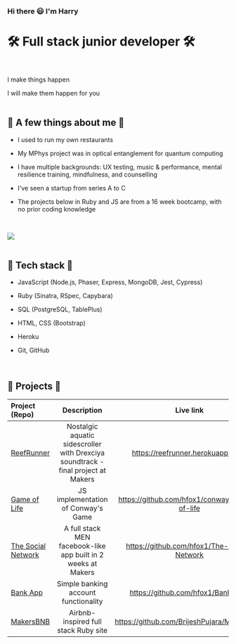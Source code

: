 ### Hi there 😃 I'm Harry


# 🛠 Full stack junior developer 🛠
<br>

I make things happen

I will make them happen for you
<br>
<br>

## 🦑 A few things about me 🦑

- I used to run my own restaurants

- My MPhys project was in optical entanglement for quantum computing

- I have multiple backgrounds: UX testing, music & performance, mental resilience training, mindfulness, and counselling

- I've seen a startup from series A to C

- The projects below in Ruby and JS are from a 16 week bootcamp, with no prior coding knowledge
<br>

  [  ![](https://img.shields.io/badge/PDF_CV-13b?height=70&style=for-the-badge&logo=cv&logoColor=white)](https://drive.google.com/file/d/18R1sjmmRuM4eDQfid4FF-SSqUDuzyOGF/view?usp=share_link) 
 <br>
 <br>

## 💎 Tech stack 💎

- JavaScript (Node.js, Phaser, Express, MongoDB, Jest, Cypress)

- Ruby (Sinatra, RSpec, Capybara)

- SQL (PostgreSQL, TablePlus)

- HTML, CSS (Bootstrap)

- Heroku

- Git, GitHub
<br>

## 🔮 Projects 🔮

| Project (Repo)                                                     |                                    Description                                    |                   Live link                   |                                         Technologies |
| :----------------------------------------------------------------- | :-------------------------------------------------------------------------------: | :-------------------------------------------: | ---------------------------------------------------: |
| [ReefRunner](https://github.com/hfox1/ReefRunner)                  | Nostalgic aquatic sidescroller with Drexciya soundtrack - final project at Makers |       https://reefrunner.herokuapp.com/       |                            Node.js, Phaser 3, Heroku |
| [Game of Life](https://github.com/hfox1/conways-game-of-life)      |                        JS implementation of Conway's Game                         | https://github.com/hfox1/conways-game-of-life |                                        Node.js, Jest |
| [The Social Network]([https://github.com/jasylwong/full_stack_open](https://github.com/hfox1/The-Social-Network)) |           A full stack MEN facebook-like app built in 2 weeks at Makers           |     https://github.com/hfox1/The-Social-Network      | Mongoose, Express, Node.js, Handlebars, CSS, Cypress |
| [Bank App](https://github.com/hfox1/Bank-App)                      |                       Simple banking account functionality                        |       https://github.com/hfox1/Bank-App       |                                        Node.js, Jest |
| [MakersBNB](https://github.com/hfox1/Bank-App)                     |                       Airbnb-inspired full stack Ruby site                        |  https://github.com/BrijeshPujara/Makersbnb/  |                  Ruby, Sinatra, PG, RSpec, Bootstrap |
